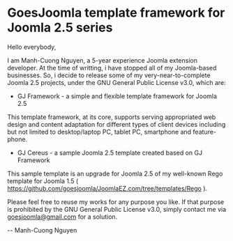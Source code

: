 GoesJoomla template framework for Joomla 2.5 series
===================================================

Hello everybody,

I am Manh-Cuong Nguyen, a 5-year experience Joomla extension developer. At the time of writting, i have stopped all of my Joomla-based businesses. So, i decide to release some of my very-near-to-complete Joomla 2.5 projects, under the GNU General Public License v3.0, which are:

* GJ Framework - a simple and flexible template framework for Joomla 2.5

This template framework, at its core, supports serving appropriated web design and content adaptation for different types of client devices including but not limited to desktop/laptop PC, tablet PC, smartphone and feature-phone.

* GJ Cereus - a sample Joomla 2.5 template created based on GJ Framework

This sample template is an upgrade for Joomla 2.5 of my well-known Rego template for Joomla 1.5 ( https://github.com/goesjoomla/JoomlaEZ.com/tree/templates/Rego ).

Please feel free to reuse my works for any purpose you like. If that purpose is prohibited by the GNU General Public License v3.0, simply contact me via goesjoomla@gmail.com for a solution.

--
Manh-Cuong Nguyen